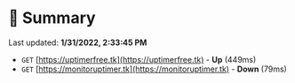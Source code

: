 # 📖 Summary
Last updated: **1/31/2022, 2:33:45 PM**

- `GET` [https://uptimerfree.tk](https://uptimerfree.tk) - **Up** (449ms)
- `GET` [https://monitoruptimer.tk](https://monitoruptimer.tk) - **Down** (79ms)
